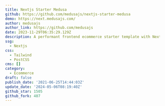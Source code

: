 ```yaml
---
title: Nextjs Starter Medusa
github: https://github.com/medusajs/nextjs-starter-medusa
demo: https://next.medusajs.com/
author: medusajs
author_link: https://github.com/medusajs
date: 2023-11-29T06:35:29.129Z
description: A performant frontend ecommerce starter template with Next.js 14 and Medusa.
ssg:
  - Nextjs
css:
  - Tailwind
  - PostCSS
cms: []
category:
  - Ecommerce
draft: false
publish_date: '2021-06-25T14:44:03Z'
update_date: '2024-05-06T08:19:40Z'
github_star: 1505
github_fork: 407
---
```


